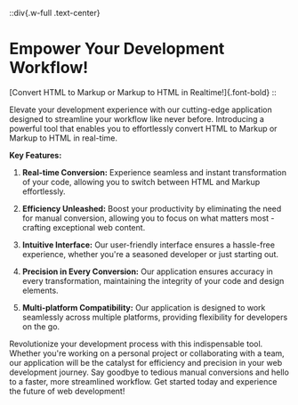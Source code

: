 ::div{.w-full .text-center}

# Empower Your Development Workflow!

[Convert HTML to Markup or Markup to HTML in Realtime!]{.font-bold}
::

Elevate your development experience with our cutting-edge application designed to streamline your workflow like never before. Introducing a powerful tool that enables you to effortlessly convert HTML to Markup or Markup to HTML in real-time.

**Key Features:**

1. **Real-time Conversion:** Experience seamless and instant transformation of your code, allowing you to switch between HTML and Markup effortlessly.

2. **Efficiency Unleashed:** Boost your productivity by eliminating the need for manual conversion, allowing you to focus on what matters most - crafting exceptional web content.

3. **Intuitive Interface:** Our user-friendly interface ensures a hassle-free experience, whether you're a seasoned developer or just starting out.

4. **Precision in Every Conversion:** Our application ensures accuracy in every transformation, maintaining the integrity of your code and design elements.

5. **Multi-platform Compatibility:** Our application is designed to work seamlessly across multiple platforms, providing flexibility for developers on the go.

Revolutionize your development process with this indispensable tool. Whether you're working on a personal project or collaborating with a team, our application will be the catalyst for efficiency and precision in your web development journey. Say goodbye to tedious manual conversions and hello to a faster, more streamlined workflow. Get started today and experience the future of web development!

